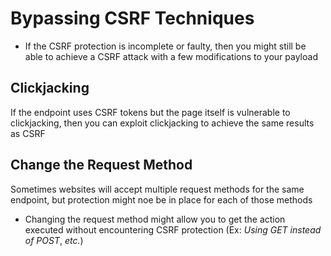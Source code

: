 # Bypassing CSRF Techniques

* If the CSRF protection is incomplete or faulty, then you might still be able to achieve a CSRF attack with a few modifications to your payload

## Clickjacking

If the endpoint uses CSRF tokens but the page itself is vulnerable to clickjacking, then you can exploit clickjacking to achieve the same results as CSRF

## Change the Request Method

Sometimes websites will accept multiple request methods for the same endpoint, but protection might noe be in place for each of those methods

* Changing the request method might allow you to get the action executed without encountering CSRF protection (Ex: *Using GET instead of POST*, *etc.*)
